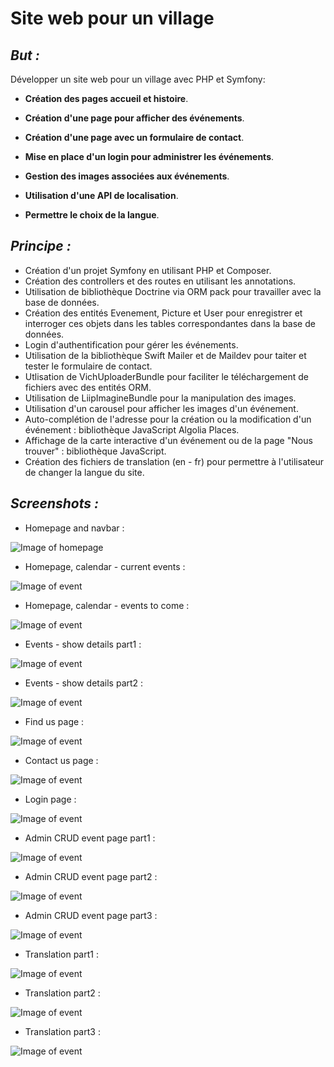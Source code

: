 Site web pour un village
========================

## _But :_

Développer un site web pour un village avec PHP et Symfony:

* **Création des pages accueil  et histoire**. 

* **Création d'une page pour afficher des événements**.

* **Création d'une page avec un formulaire de contact**.

* **Mise en place d'un login pour administrer les événements**.

* **Gestion des images associées aux événements**.

* **Utilisation d'une API de localisation**.

* **Permettre le choix de la langue**.


## _Principe :_

* Création d'un projet Symfony en utilisant PHP et Composer.
* Création des controllers et des routes en utilisant les annotations.
* Utilisation de bibliothèque Doctrine via ORM pack pour travailler avec la base de données.
* Création des entités Evenement, Picture et User pour enregistrer et interroger ces objets dans les tables correspondantes dans la base de données.
* Login d'authentification pour gérer les événements.
* Utilisation de la bibliothèque Swift Mailer et de Maildev pour taiter et tester le formulaire de contact.
* Utlisation de VichUploaderBundle pour faciliter le téléchargement de fichiers avec des entités ORM.
* Utilisation de LiipImagineBundle pour la manipulation des images.
* Utilisation d'un carousel pour afficher les images d'un événement.
* Auto-complétion de l'adresse pour la création ou la modification d'un événement : bibliothèque JavaScript Algolia Places.
* Affichage de la carte interactive d'un événement ou de la page "Nous trouver" :  bibliothèque JavaScript.
* Création des fichiers de translation (en - fr) pour permettre à l'utilisateur de changer la langue du site.

## _Screenshots :_

* Homepage and navbar :

![Image of homepage](https://github.com/ScytAl3/site-web-village/blob/master/screenshots/01-HomePage_and_navbar.png)

* Homepage, calendar - current events :

![Image of event](https://github.com/ScytAl3/site-web-village/blob/master/screenshots/02-HomePage_currentEvents.png)

* Homepage, calendar - events to come :

![Image of event](https://github.com/ScytAl3/site-web-village/blob/master/screenshots/03-HomePage_toComeEvents.png)

* Events - show details part1 :

![Image of event](https://github.com/ScytAl3/site-web-village/blob/master/screenshots/04-Event_show_details_part1.png)

* Events - show details part2 :

![Image of event](https://github.com/ScytAl3/site-web-village/blob/master/screenshots/05-Event_show_details_part2.png)

* Find us page :

![Image of event](https://github.com/ScytAl3/site-web-village/blob/master/screenshots/06-FindusPage.png)

* Contact us page :

![Image of event](https://github.com/ScytAl3/site-web-village/blob/master/screenshots/07-ContactPage.png)

* Login page :

![Image of event](https://github.com/ScytAl3/site-web-village/blob/master/screenshots/08-LoginPage.png)

* Admin CRUD event page part1 :

![Image of event](https://github.com/ScytAl3/site-web-village/blob/master/screenshots/09-Admin_Event_CRUD_part1.png)

* Admin CRUD event page part2 :

![Image of event](https://github.com/ScytAl3/site-web-village/blob/master/screenshots/10-Admin_Event_CRUD_part2.png)

* Admin CRUD event page part3 :

![Image of event](https://github.com/ScytAl3/site-web-village/blob/master/screenshots/11-Admin_Event_CRUD_part3.png)

* Translation part1 :

![Image of event](https://github.com/ScytAl3/site-web-village/blob/master/screenshots/12-translation_part1.png)

* Translation part2 :

![Image of event](https://github.com/ScytAl3/site-web-village/blob/master/screenshots/13-translation_part2.png)

* Translation part3 :

![Image of event](https://github.com/ScytAl3/site-web-village/blob/master/screenshots/14-translation_part3.png)
